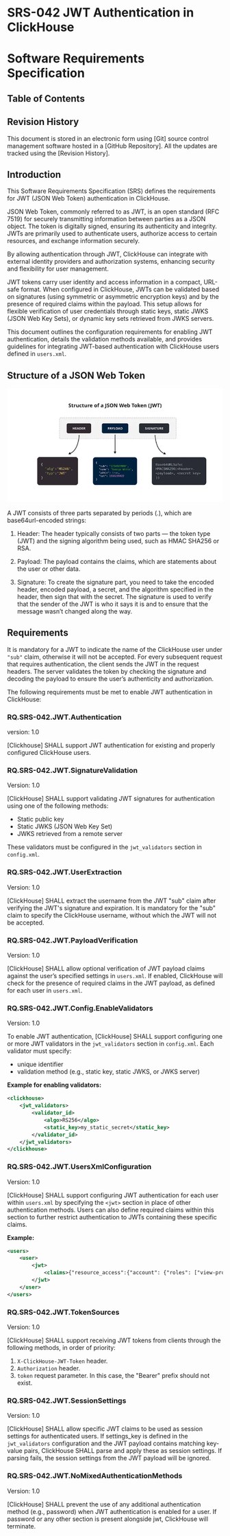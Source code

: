 # SRS-042 JWT Authentication in ClickHouse
# Software Requirements Specification

## Table of Contents


## Revision History

This document is stored in an electronic form using [Git] source control management software
hosted in a [GitHub Repository].
All the updates are tracked using the [Revision History].

## Introduction
This Software Requirements Specification (SRS) defines the requirements for JWT (JSON Web Token) authentication in ClickHouse.

JSON Web Token, commonly referred to as JWT, is an open standard (RFC 7519) for securely transmitting information between parties as a JSON object. The token is digitally signed, ensuring its authenticity and integrity. JWTs are primarily used to authenticate users, authorize access to certain resources, and exchange information securely.

By allowing authentication through JWT, ClickHouse can integrate with external identity providers and authorization systems, enhancing security and flexibility for user management.

JWT tokens carry user identity and access information in a compact, URL-safe format. When configured in ClickHouse, JWTs can be validated based on signatures (using symmetric or asymmetric encryption keys) and by the presence of required claims within the payload. This setup allows for flexible verification of user credentials through static keys, static JWKS (JSON Web Key Sets), or dynamic key sets retrieved from JWKS servers.

This document outlines the configuration requirements for enabling JWT authentication, details the validation methods available, and provides guidelines for integrating JWT-based authentication with ClickHouse users defined in `users.xml`.

## Structure of a JSON Web Token

<img title="a title" alt="Alt text" src="structure.webp">

A JWT consists of three parts separated by periods (.), which are base64url-encoded strings:

1. Header: The header typically consists of two parts — the token type (JWT) and the signing algorithm being used, such as HMAC SHA256 or RSA.

2. Payload: The payload contains the claims, which are statements about the user or other data. 

3. Signature: To create the signature part, you need to take the encoded header, encoded payload, a secret, and the algorithm specified in the header, then sign that with the secret. The signature is used to verify that the sender of the JWT is who it says it is and to ensure that the message wasn’t changed along the way.


## Requirements

It is mandatory for a JWT to indicate the name of the ClickHouse user under `"sub"` claim, otherwise it will not be accepted. For every subsequent request that requires authentication, the client sends the JWT in the request headers. The server validates the token by checking the signature and decoding the payload to ensure the user’s authenticity and authorization.

The following requirements must be met to enable JWT authentication in ClickHouse:


### RQ.SRS-042.JWT.Authentication
version: 1.0  

[Clickhouse] SHALL support JWT authentication for existing and properly configured ClickHouse users.


### RQ.SRS-042.JWT.SignatureValidation
Version: 1.0  

[ClickHouse] SHALL support validating JWT signatures for authentication using one of the following methods:

- Static public key
- Static JWKS (JSON Web Key Set)
- JWKS retrieved from a remote server

These validators must be configured in the `jwt_validators` section in `config.xml`.

### RQ.SRS-042.JWT.UserExtraction
Version: 1.0  

[ClickHouse] SHALL extract the username from the JWT "sub" claim after verifying the JWT's signature and expiration. It is mandatory for the "sub" claim to specify the ClickHouse username, without which the JWT will not be accepted.


### RQ.SRS-042.JWT.PayloadVerification
Version: 1.0  

[ClickHouse] SHALL allow optional verification of JWT payload claims against the user’s specified settings in `users.xml`. If enabled, ClickHouse will check for the presence of required claims in the JWT payload, as defined for each user in `users.xml`.

### RQ.SRS-042.JWT.Config.EnableValidators
Version: 1.0  

To enable JWT authentication, [ClickHouse] SHALL support configuring one or more JWT validators in the `jwt_validators` section in `config.xml`. Each validator must specify:

- unique identifier
- validation method (e.g., static key, static JWKS, or JWKS server)

**Example for enabling validators:**
```xml
<clickhouse>
    <jwt_validators>
        <validator_id>
            <algo>RS256</algo>
            <static_key>my_static_secret</static_key>
        </validator_id>
    </jwt_validators>
</clickhouse>
```

### RQ.SRS-042.JWT.UsersXmlConfiguration
Version: 1.0  

[ClickHouse] SHALL support configuring JWT authentication for each user within `users.xml` by specifying the `<jwt>` section in place of other authentication methods. Users can also define required claims within this section to further restrict authentication to JWTs containing these specific claims.

**Example:**
```xml
<users>
    <user>
        <jwt>
            <claims>{"resource_access":{"account": {"roles": ["view-profile"]}}}</claims>
        </jwt>
    </user>
</users>
```

### RQ.SRS-042.JWT.TokenSources
Version: 1.0  

[ClickHouse] SHALL support receiving JWT tokens from clients through the following methods, in order of priority:

1. `X-ClickHouse-JWT-Token` header.
2. `Authorization` header.
3. `token` request parameter. In this case, the "Bearer" prefix should not exist.

### RQ.SRS-042.JWT.SessionSettings
Version: 1.0  

[ClickHouse] SHALL allow specific JWT claims to be used as session settings for authenticated users. If settings_key is defined in the `jwt_validators` configuration and the JWT payload contains matching key-value pairs, ClickHouse SHALL parse and apply these as session settings. If parsing fails, the session settings from the JWT payload will be ignored.

### RQ.SRS-042.JWT.NoMixedAuthenticationMethods
Version: 1.0  

[ClickHouse] SHALL prevent the use of any additional authentication method (e.g., password) when JWT authentication is enabled for a user. If password or any other section is present alongside jwt, ClickHouse will terminate.